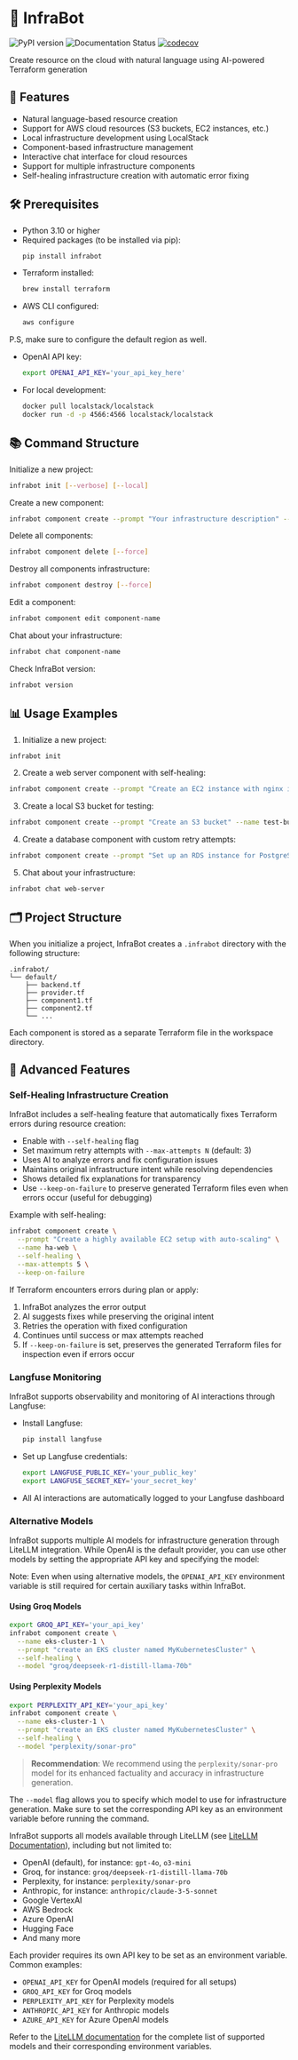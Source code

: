 # 🚀 InfraBot

![PyPI version](https://img.shields.io/pypi/v/infrabot.svg)
![Documentation Status](https://readthedocs.org/projects/infrabot/badge/?version=latest)
[![codecov](https://codecov.io/github/alaeddine-13/infrabot/graph/badge.svg?token=XKIQV0FNC6)](https://codecov.io/github/alaeddine-13/infrabot)

Create resource on the cloud with natural language using AI-powered Terraform generation

## 📖 Features

* Natural language-based resource creation
* Support for AWS cloud resources (S3 buckets, EC2 instances, etc.)
* Local infrastructure development using LocalStack
* Component-based infrastructure management
* Interactive chat interface for cloud resources
* Support for multiple infrastructure components
* Self-healing infrastructure creation with automatic error fixing

## 🛠️ Prerequisites

- Python 3.10 or higher
- Required packages (to be installed via pip):
  ```bash
  pip install infrabot
  ```
- Terraform installed:
  ```bash
  brew install terraform
  ```
- AWS CLI configured:
  ```bash
  aws configure
  ```

P.S, make sure to configure the default region as well.
- OpenAI API key:
  ```bash
  export OPENAI_API_KEY='your_api_key_here'
  ```
- For local development:
  ```bash
  docker pull localstack/localstack
  docker run -d -p 4566:4566 localstack/localstack
  ```

## 📚 Command Structure

Initialize a new project:
```bash
infrabot init [--verbose] [--local]
```

Create a new component:
```bash
infrabot component create --prompt "Your infrastructure description" --name component-name [--verbose] [--force] [--model MODEL_NAME] [--self-healing] [--max-attempts N] [--keep-on-failure]
```

Delete all components:
```bash
infrabot component delete [--force]
```

Destroy all components infrastructure:
```bash
infrabot component destroy [--force]
```

Edit a component:
```bash
infrabot component edit component-name
```

Chat about your infrastructure:
```bash
infrabot chat component-name
```

Check InfraBot version:
```bash
infrabot version
```

## 📊 Usage Examples

1. Initialize a new project:
```bash
infrabot init
```

2. Create a web server component with self-healing:
```bash
infrabot component create --prompt "Create an EC2 instance with nginx installed" --name web-server --self-healing
```

3. Create a local S3 bucket for testing:
```bash
infrabot component create --prompt "Create an S3 bucket" --name test-bucket --local
```

4. Create a database component with custom retry attempts:
```bash
infrabot component create --prompt "Set up an RDS instance for PostgreSQL" --name database --self-healing --max-attempts 5
```

5. Chat about your infrastructure:
```bash
infrabot chat web-server
```

## 🗂️ Project Structure

When you initialize a project, InfraBot creates a `.infrabot` directory with the following structure:

```
.infrabot/
└── default/
    ├── backend.tf
    ├── provider.tf
    ├── component1.tf
    ├── component2.tf
    └── ...
```

Each component is stored as a separate Terraform file in the workspace directory.

## 🔧 Advanced Features

### Self-Healing Infrastructure Creation

InfraBot includes a self-healing feature that automatically fixes Terraform errors during resource creation:

- Enable with `--self-healing` flag
- Set maximum retry attempts with `--max-attempts N` (default: 3)
- Uses AI to analyze errors and fix configuration issues
- Maintains original infrastructure intent while resolving dependencies
- Shows detailed fix explanations for transparency
- Use `--keep-on-failure` to preserve generated Terraform files even when errors occur (useful for debugging)

Example with self-healing:
```bash
infrabot component create \
  --prompt "Create a highly available EC2 setup with auto-scaling" \
  --name ha-web \
  --self-healing \
  --max-attempts 5 \
  --keep-on-failure
```

If Terraform encounters errors during plan or apply:
1. InfraBot analyzes the error output
2. AI suggests fixes while preserving the original intent
3. Retries the operation with fixed configuration
4. Continues until success or max attempts reached
5. If `--keep-on-failure` is set, preserves the generated Terraform files for inspection even if errors occur

### Langfuse Monitoring

InfraBot supports observability and monitoring of AI interactions through Langfuse:

- Install Langfuse:
  ```bash
  pip install langfuse
  ```

- Set up Langfuse credentials:
  ```bash
  export LANGFUSE_PUBLIC_KEY='your_public_key'
  export LANGFUSE_SECRET_KEY='your_secret_key'
  ```

- All AI interactions are automatically logged to your Langfuse dashboard

### Alternative Models

InfraBot supports multiple AI models for infrastructure generation through LiteLLM integration. While OpenAI is the default provider, you can use other models by setting the appropriate API key and specifying the model:

Note: Even when using alternative models, the `OPENAI_API_KEY` environment variable is still required for certain auxiliary tasks within InfraBot.

#### Using Groq Models
```bash
export GROQ_API_KEY='your_api_key'
infrabot component create \
  --name eks-cluster-1 \
  --prompt "create an EKS cluster named MyKubernetesCluster" \
  --self-healing \
  --model "groq/deepseek-r1-distill-llama-70b"
```

#### Using Perplexity Models
```bash
export PERPLEXITY_API_KEY='your_api_key'
infrabot component create \
  --name eks-cluster-1 \
  --prompt "create an EKS cluster named MyKubernetesCluster" \
  --self-healing \
  --model "perplexity/sonar-pro"
```

> **Recommendation**: We recommend using the `perplexity/sonar-pro` model for its enhanced factuality and accuracy in infrastructure generation.

The `--model` flag allows you to specify which model to use for infrastructure generation. Make sure to set the corresponding API key as an environment variable before running the command.

InfraBot supports all models available through LiteLLM (see [LiteLLM Documentation](https://docs.litellm.ai/docs/)), including but not limited to:
- OpenAI (default), for instance: `gpt-4o`, `o3-mini`
- Groq, for instance: `groq/deepseek-r1-distill-llama-70b`
- Perplexity, for instance: `perplexity/sonar-pro`
- Anthropic, for instance: `anthropic/claude-3-5-sonnet`
- Google VertexAI
- AWS Bedrock
- Azure OpenAI
- Hugging Face
- And many more

Each provider requires its own API key to be set as an environment variable. Common examples:
- `OPENAI_API_KEY` for OpenAI models (required for all setups)
- `GROQ_API_KEY` for Groq models
- `PERPLEXITY_API_KEY` for Perplexity models
- `ANTHROPIC_API_KEY` for Anthropic models
- `AZURE_API_KEY` for Azure OpenAI models

Refer to the [LiteLLM documentation](https://docs.litellm.ai/docs/) for the complete list of supported models and their corresponding environment variables.
